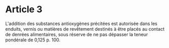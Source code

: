 # Article 3

L'addition des substances antioxygènes précitées est autorisée dans les enduits, vernis ou matières de revêtement destinés à être placés au contact de denrées alimentaires, sous réserve de ne pas dépasser la teneur pondérale de 0,125 p. 100.
